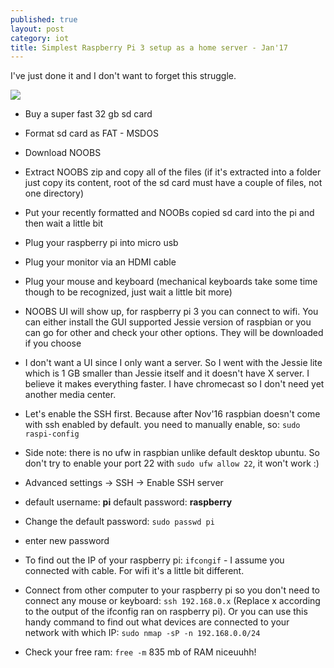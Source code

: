 ```yaml
---
published: true
layout: post
category: iot
title: Simplest Raspberry Pi 3 setup as a home server - Jan'17
---
```

I've just done it and I don't want to forget this struggle.

![](https://lh3.googleusercontent.com/OkpftC-4ZQxAoF90yn3s6U86yaUvYSAPoO5_bTIrYDezc_JhWsRSjrquFBtzowH5UYVTMsEolxGhpNSiyBRPZHE9ecOn-wWvYVc4DO0K1xW9BfRoGc_Am91wqv4YdVvagHZZJvgnIXp-cEV242iTzV3PmQESBqLwcIefFIgaMqWueUfXXqJdiUEoveYzmaBNmoJZo6wmmCdO1hlULwll1AAYCclDdTI3vOXU_I6IcUW6WOtEMPa_N7sW_z_NUm1u8-VZqkP5n4e6w6WF6u_mM1_X1mGEAV3nVPu_di-QLhYIgR9NOAd89VZkxhzHmcVldAi4FveL5Ufmgtd6eXprQDnNeZ0Z1m3lwD_Cmf4quWSI8vgDnQ6VNyKrE8ABFTXHyevC3QkDphHS_Ihp_PVP6PvYZrrFSILselmZjV1G6tFudVl_rStGBLBsXoqxpXyGUTlTHMKq7Tnkzn4w7so2A2pihgqw4Jks5s39Nbgv6DUJmfXu_56MqWoMmd9UVX40kcstZT8hNaIYUZ5nCoKIdvzEAMrm5_QXJWilrQqkzRE8SYVLr_zfjuNEuQbhxOQx8cr6iSrPcwCkyh91PrHjkv4gNILxsU-3QueM7PklKZ_QrKkqz6ZD6A=w725-h966-no)

- Buy a super fast 32 gb sd card
- Format sd card as FAT - MSDOS
- Download NOOBS
- Extract NOOBS zip and copy all of the files (if it's extracted into a folder just copy its content, root of the sd card must have a couple of files, not one directory)
- Put your recently formatted and NOOBs copied sd card into the pi and then wait a little bit
- Plug your raspberry pi into micro usb
- Plug your monitor via an HDMI cable
- Plug your mouse and keyboard (mechanical keyboards take some time though to be recognized, just wait a little bit more)
- NOOBS UI will show up, for raspberry pi 3 you can connect to wifi. You can either install the GUI supported Jessie version of raspbian or you can go for other and check your other options. They will be downloaded if you choose
- I don't want a UI since I only want a server. So I went with the Jessie lite which is 1 GB smaller than Jessie itself and it doesn't have X server. I believe it makes everything faster. I have chromecast so I don't need yet another media center.
- Let's enable the SSH first. Because after Nov'16 raspbian doesn't come with ssh enabled by default. you need to manually enable, so: `sudo raspi-config`
- Side note: there is no ufw in raspbian unlike default desktop ubuntu. So don't try to enable your port 22 with `sudo ufw allow 22`, it won't work :)
- Advanced settings -> SSH -> Enable SSH server
- default username: **pi** default password: **raspberry**
- Change the default password: `sudo passwd pi`
- enter new password
- To find out the IP of your raspberry pi: `ifcongif` - I assume you connected with cable. For wifi it's a little bit different.
- Connect from other computer to your raspberry pi so you don't need to connect any mouse or keyboard: `ssh 192.168.0.x` (Replace x according to the output of the ifconfig ran on raspberry pi). Or you can use this handy command to find out what devices are connected to your network with which IP: `sudo nmap -sP -n 192.168.0.0/24`

- Check your free ram: `free -m`
835 mb of RAM niceuuhh!